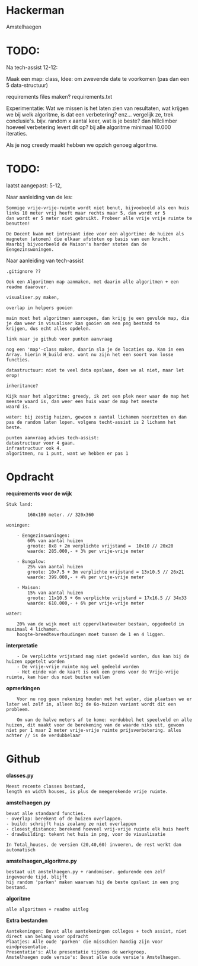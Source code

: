 # Hackerman
Amstelhaegen

# TODO:

Na tech-assist 12-12:

   Maak een map: class, Idee: om zwevende date te voorkomen (pas dan een 5 data-structuur)
   
   requirements files maken? requirements.txt
   
   Experimentatie: Wat we missen is het laten zien van resultaten, wat krijgen we bij welk algoritme, is dat een verbetering? enz... 
   vergelijk ze, trek conclusie's. bijv. random x aantal keer, wat is je beste? dan hillclimber hoeveel verbetering levert dit op? bij
   alle algoritme minimaal 10.000 iteraties.
   
   Als je nog creedy maakt hebben we opzich genoeg algoritme. 


# TODO:
   laatst aangepast: 5-12, 

Naar aanleiding van de les:

    Sommige vrije-vrije-ruimte wordt niet benut, bijvoobeeld als een huis links 10 meter vrij heeft maar rechts maar 5, dan wordt er 5
    dan wordt er 5 meter niet gebruikt. Probeer alle vrije vrije ruimte te benutten! 
    
    De Docent kwam met intresant idee voor een algortime: de huizen als magneten (atomen) die elkaar afstoten op basis van een kracht. 
    Waarbij bijvoorbeeld de Maison's harder stoten dan de Eengezinswoningen. 

Naar aanleiding van tech-assist 

    .gitignore ??
    
    Ook een Algoritmen map aanmaken, met daarin alle algoritmen + een readme daarover.
    
    visualiser.py maken,
    
    overlap in helpers gooien 
    
    main moet het algoritmen aanroepen, dan krijg je een gevulde map, die je dan weer in visualiser kan gooien om een png bestand te 
    krijgen, dus echt alles opdelen. 
    
    link naar je github voor punten aanvraag
    
    nog een 'map'-class maken, daarin sla je de locaties op. Kan in een Array. hierin H_build enz. want nu zijn het een soort van losse 
    functies. 
    
    datastructuur: niet te veel data opslaan, doen we al niet, maar let erop!
    
    inheritance?
    
    Kijk naar het algoritme: greedy, ik zet een plek neer waar de map het meeste waard is, dan weer een huis waar de map het meeste 
    waard is. 
    
    water: bij zestig huizen, gewoon x aantal lichamen neerzetten en dan pas de random laten lopen. volgens techt-assist is 2 lichamn het
    beste.
    
    punten aanvraag advies tech-assist:
    datastructuur voor 4 gaan.
    infrastructuur ook 4.
    algoritmen, nu 1 punt, want we hebben er pas 1
    
# Opdracht

**requirements voor de wijk**

    Stuk land:
    
            160x180 meter. // 320x360
    
    woningen:
    
        - Eengezinswoningen:
            60% van aantal huizen
            groote: 8x8 + 2m verplichte vrijstand =  10x10 // 20x20
            waarde: 285.000,- + 3% per vrije-vrije meter
            
        - Bungalow:
            25% van aantal huizen
            groote: 10x7.5 + 3m verplichte vrijstand = 13x10.5 // 26x21
            waarde: 399.000,- + 4% per vrije-vrije meter
            
        - Maison:
            15% van aantal huizen
            groote: 11x10.5 + 6m verplichte vrijstand = 17x16.5 // 34x33
            waarde: 610.000,- + 6% per vrije-vrije meter
            
    water:
    
        20% van de wijk moet uit oppervlkatewater bestaan, opgedeeld in maximaal 4 lichamen.
        hoogte-breedteverhoudingen moet tussen de 1 en 4 liggen.
    
**interpretatie**
    
        - De verplichte vrijstand mag niet gedeeld worden, dus kan bij de huizen opgetelt worden
        - De vrije-vrije ruimte mag wel gedeeld worden
        - Het einde van de kaart is ook een grens voor de Vrije-vrije ruimte, kan hier dus niet buiten vallen
    
**opmerkingen**

        Voor nu nog geen rekening houden met het water, die plaatsen we er later wel zelf in, alleen bij de 6o-huizen variant wordt dit een probleem.
        
        Om van de halve meters af te kome: verdubbel het speelveld en alle huizen, dit maakt voor de berekening van de waarde niks uit, gewoon niet per 1 maar 2 meter vrije-vrije ruimte prijsverbetering. alles achter // is de verdubbelaar
        

# Github

**classes.py**

    Meest recente classes bestand,
    length en width houses, is plus de meegerekende vrije ruimte.

**amstelhaegen.py**

    bevat alle standaard functies.
    - overlap: berekent of de huizen overlappen.
    - build: schrijft huis zoalang ze niet overlappen
    - closest_distance: berekend hoeveel vrij-vrije ruimte elk huis heeft
    - drawBuilding: tekent het huis in png, voor de visualisatie
        
    In Total_houses, de versien (20,40,60) invoeren, de rest werkt dan automatisch

**amstelhaegen_algoritme.py**

    bestaat uit amstelhaegen.py + randomiser. gedurende een zelf ingevoerde tijd, blijft
    hij random 'parken' maken waarvan hij de beste opslaat in een png bestand.
    
**algoritme**

    alle algoritmen + readme uitleg

**Extra bestanden**

    Aantekeningen: Bevat alle aantekeningen colleges + tech assist, niet direct van belang voor opdracht
    Plaatjes: Alle oude 'parken' die misschien handig zijn voor eindpresentatie.
    Presentatie's: Alle presentatie tijdens de werkgroep.
    Amstelhaegen oude versie's: Bevat alle oude versie's Amstelhaegen.
    



    
    
    
    


